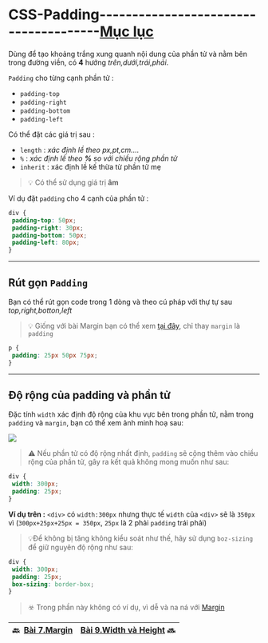 # CSS-Padding--------------------------------------[Mục lục](https://github.com/Zenfection/CSS)

Dùng để tạo khoảng trắng xung quanh nội dung của phần tử và nằm bên trong đường viền, có **4** hướng *trên,dưới,trái,phải*.

`Padding` cho từng cạnh phần tử :

- `padding-top`
- `padding-right`
- `padding-bottom`
- `padding-left`

Có thể đặt các giá trị sau :

- `length` : *xác định lề theo px,pt,cm....*
- `%` : *xác định lề theo **%** so với chiều rộng phần tử*
- `inherit` : xác định lề kế thừa từ phần tử mẹ

> 💡 Có thể sử dụng giá trị **âm**

Ví dụ đặt `padding` cho 4 cạnh của phần tử :

```css
div {
 padding-top: 50px;
 padding-right: 30px;
 padding-bottom: 50px;
 padding-left: 80px;
}
```

---

## Rút gọn `Padding`

Bạn có thể rút gọn code trong 1 dòng và theo cú pháp với thự tự sau *top,right,botton,left*

> 💡 Giống với bài Margin bạn có thể xem [tại đây](https://github.com/Zenfection/CSS/blob/master/BasicCSS/7.Margin.md), chỉ thay `margin` là `padding`

```css
p {
 padding: 25px 50px 75px;
}
```

---

## Độ rộng của padding và phần tử

Đặc tính `width` xác định độ rộng của khu vực bên trong phần tử, nằm trong `padding` và `margin`, bạn có thể xem ảnh minh hoạ sau:

![](https://st.quantrimang.com/photos/image/2018/06/19/css-padding-minh-hoa.jpg)

> ⚠️ Nếu phần tử có độ rộng nhất định, `padding` sẽ cộng thêm vào chiều rộng của phần tử, gây ra kết quả không mong muốn như sau:

```css
div {
 width: 300px;
 padding: 25px;
}
```

**Ví dụ trên  :** `<div>` có `width:300px` nhưng thực tế `width` của `<div>` sẽ là `350px` vì (`300px+25px+25px = 350px`, `25px` là 2 phải `padding` trái phải)

> 💡Để không bị tăng không kiểu soát như thế, hãy sử dụng `boz-sizing` để giữ nguyên độ rộng như sau:

```css
div {
 width: 300px;
 padding: 25px;
 box-sizing: border-box;
}
```

> ☣️ Trong phần này không có ví dụ, vì dễ và na ná với [Margin](https://github.com/Zenfection/CSS/blob/master/BasicCSS/7.Margin.md)

| 🔙  [Bài 7.Margin](https://github.com/Zenfection/CSS/blob/master/BasicCSS/7.Margin.md) | [Bài 9.Width và Height](https://github.com/Zenfection/CSS/blob/master/BasicCSS/9.Width%26Height.md) 🔜 |
| -------------------------------------------------------------------------------------- | --------------------------------------------------------------------------------------- |